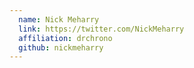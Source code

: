 ```yaml
---
  name: Nick Meharry
  link: https://twitter.com/NickMeharry
  affiliation: drchrono
  github: nickmeharry
---
```

